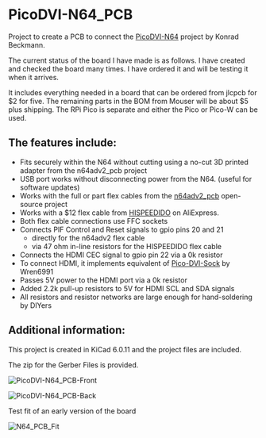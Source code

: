 # PicoDVI-N64_PCB
Project to create a PCB to connect the [PicoDVI-N64](https://github.com/kbeckmann/PicoDVI-N64) project by Konrad Beckmann.



The current status of the board I have made is as follows.  I have created and checked the board many times.  I have ordered it and will be testing it when it arrives. 

It includes everything needed in a board that can be ordered from jlcpcb for $2 for five.  The remaining parts in the BOM from Mouser will be about $5 plus shipping.  The RPi Pico is separate and either the Pico or Pico-W can be used.  

## The features include: 

- Fits securely within the N64 without cutting using a no-cut 3D printed adapter from the n64adv2_pcb project  
- USB port works without disconnecting power from the N64. (useful for software updates)
- Works with the full or part flex cables from the [n64adv2_pcb](https://github.com/borti4938/n64adv2_pcb) open-source project
- Works with a $12 flex cable from [HISPEEDIDO](https://www.aliexpress.us/item/3256805571419579.html?spm=5261.ProductManageOnline.0.0.33212ddbdJ53Tz&gatewayAdapt=glo2usa4itemAdapt) on AliExpress.
- Both flex cable connections use FFC sockets
- Connects PIF Control and Reset signals to gpio pins 20 and 21
  - directly for the n64adv2 flex cable
  - via 47 ohm in-line resistors for the HISPEEDIDO flex cable
- Connects the HDMI CEC signal to gpio pin 22 via a 0k resistor
- To connect HDMI, it implements equivalent of [Pico-DVI-Sock](https://github.com/Wren6991/Pico-DVI-Sock) by Wren6991
- Passes 5V power to the HDMI port via a 0k resistor
- Added 2.2k pull-up resistors to 5V for HDMI SCL and SDA signals
- All resistors and resistor networks are large enough for hand-soldering by DIYers

## Additional information: 

This project is created in KiCad 6.0.11 and the project files are included.

The zip for the Gerber Files is provided.


![PicoDVI-N64_PCB-Front](https://github.com/dalogue1/PicoDVI-N64_PCB/assets/133064876/229bf70d-1fcd-4e96-a488-81059325d73f)

![PicoDVI-N64_PCB-Back](https://github.com/dalogue1/PicoDVI-N64_PCB/assets/133064876/9ae8b330-6932-4652-8f9d-c9026ffff4cd)

Test fit of an early version of the board

![N64_PCB_Fit](https://github.com/dalogue1/PicoDVI-N64_PCB/assets/133064876/a9b3f396-81b1-41a5-92eb-939396d21952)
